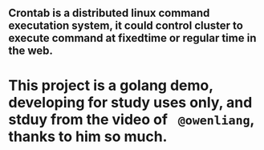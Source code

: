 ## Crontab is a distributed linux command executation system, it could control cluster to execute command at fixedtime or regular time in the web.

# This project is a golang demo, developing for study uses only, and stduy from the video of ` @owenliang`, thanks  to him so much.

